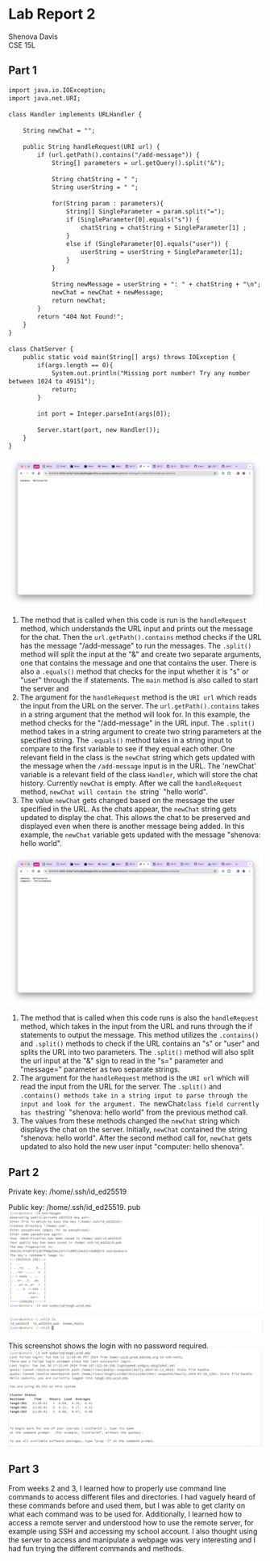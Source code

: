 # Lab Report 2

Shenova Davis  
CSE 15L

## Part 1

```
import java.io.IOException;
import java.net.URI;

class Handler implements URLHandler {

    String newChat = "";
    
    public String handleRequest(URI url) {
        if (url.getPath().contains("/add-message")) {
            String[] parameters = url.getQuery().split("&");

            String chatString = " ";
            String userString = " ";

            for(String param : parameters){
                String[] SingleParameter = param.split("=");
                if (SingleParameter[0].equals("s")) {
                    chatString = chatString + SingleParameter[1] ;
                } 
                else if (SingleParameter[0].equals("user")) {
                    userString = userString + SingleParameter[1];
                }
            }
            
            String newMessage = userString + ": " + chatString + "\n";
            newChat = newChat + newMessage;
            return newChat;
        }
        return "404 Not Found!";
    }
}

class ChatServer {
    public static void main(String[] args) throws IOException {
        if(args.length == 0){
            System.out.println("Missing port number! Try any number between 1024 to 49151");
            return;
        }

        int port = Integer.parseInt(args[0]);

        Server.start(port, new Handler());
    }
}
```

![Image](lab2ss1.png)

1. The method that is called when this code is run is the `handleRequest` method, which understands the URL input and prints out the message for the chat. Then the `url.getPath().contains` method checks if the URL has the message "/add-message" to run the messages. The `.split()` method will split the input at the "&" and create two separate arguments, one that contains the message and one that contains the user. There is also a `.equals()` method that checks for the input whether it is "s" or "user" through the if statements. The `main` method is also called to start the server and 
2. The argument for the `handleRequest` method is the `URI url` which reads the input from the URL on the server. The `url.getPath().contains` takes in a string argument that the method will look for. In this example, the method checks for the "/add-message" in the URL input. The `.split()` method takes in a string argument to create two string parameters at the specified string. The `.equals()` method takes in a string input to compare to the first variable to see if they equal each other. One relevant field in the class is the `newChat` string which gets updated with the message when the `/add-message` input is in the URL. The 'newChat' variable is a relevant field of the class `Handler`, which will store the chat history. Currently `newChat` is empty. After we call the `handleRequest` method, `newChat will contain the `string` "hello world". 
3. The value `newChat` gets changed based on the message the user specified in the URL. As the chats appear, the `newChat` string gets updated to display the chat. This allows the chat to be preserved and displayed even when there is another message being added. In this example, the `newChat` variable gets updated with the message "shenova: hello world".

![Image](lab2ss2.png)
1. The method that is called when this code runs is also the `handleRequest` method, which takes in the input from the URL and runs through the if statements to output the message. This method utilizes the `.contains()` and `.split()` methods to check if the URL contains an "s" or "user" and splits the URL into two parameters. The `.split()` method will also split the url input at the "&" sign to read in the "s=" parameter and "message=" parameter as two separate strings. 
2. The argument for the `handleRequest` method is the `URI url` which will read the input from the URL for the server. The `.split()` and `.contains() methods take in a string input to parse through the input and look for the argument. The `newChat` class field currently has the `string` "shenova: hello world" from the previous method call. 
3. The values from these methods changed the `newChat` string which displays the chat on the server. Initially, `newChat` contained the string "shenova: hello world". After the second method call for, `newChat` gets updated to also hold the new user input "computer: hello shenova".


## Part 2

 Private key: /home/.ssh/id_ed25519
 
 Public key: /home/.ssh/id_ed25519. pub
![Image](keys.jpeg)

![Image](Privateandpublickey.jpeg)

This screenshot shows the login with no password required.
![Image](lab2sshlogin.jpeg)

## Part 3
From weeks 2 and 3, I learned how to properly use command line commands to access different files and directories. I had vaguely heard of these commands before and used them, but I was able to get clarity on what each command was to be used for. Additionally, I learned how to access a remote server and understood how to use the remote server, for example using SSH and accessing my school account. I also thought using the server to access and manipulate a webpage was very interesting and I had fun trying the different commands and methods. 
